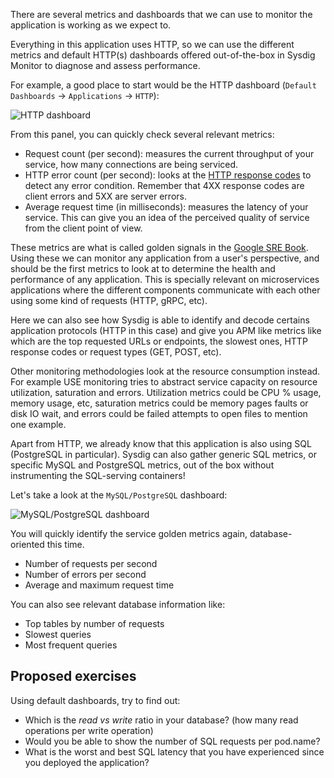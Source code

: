 There are several metrics and dashboards that we can use to monitor the application is working as we expect to.

Everything in this application uses HTTP, so we can use the different metrics and default HTTP(s) dashboards offered out-of-the-box in Sysdig Monitor to diagnose and assess performance.

For example, a good place to start would be the HTTP dashboard (`Default Dashboards` → `Applications` → `HTTP`):

![HTTP dashboard](/sysdig/courses/monitor/monitor-lab02/assets/image05.png)

From this panel, you can quickly check several relevant metrics:

- Request count (per second): measures the current throughput of your service, how many connections are being serviced.
- HTTP error count (per second): looks at the [HTTP response codes](https://en.wikipedia.org/wiki/List_of_HTTP_status_codes) to detect any error condition. Remember that 4XX response codes are client errors and 5XX are server errors.
- Average request time (in milliseconds): measures the latency of your service. This can give you an idea of the perceived quality of service from the client point of view.

These metrics are what is called golden signals in the [Google SRE Book](https://landing.google.com/sre/sre-book/chapters/monitoring-distributed-systems/). Using these we can monitor any application from a user's perspective, and should be the first metrics to look at to determine the health and performance of any application. This is specially relevant on microservices applications where the different components communicate with each other using some kind of requests (HTTP, gRPC, etc).

Here we can also see how Sysdig is able to identify and decode certains application protocols (HTTP in this case) and give you APM like metrics like which are the top requested URLs or endpoints, the slowest ones, HTTP response codes or request types (GET, POST, etc).

Other monitoring methodologies look at the resource consumption instead. For example USE monitoring tries to abstract service capacity on resource utilization, saturation and errors. Utilization metrics could be CPU % usage, memory usage, etc, saturation metrics could be memory pages faults or disk IO wait, and errors could be failed attempts to open files to mention one example.

Apart from HTTP, we already know that this application is also using SQL (PostgreSQL in particular). Sysdig can also gather generic SQL metrics, or specific MySQL and PostgreSQL metrics, out of the box without instrumenting the SQL-serving containers!

Let's take a look at the `MySQL/PostgreSQL` dashboard:

![MySQL/PostgreSQL dashboard](/sysdig/courses/monitor/monitor-lab02/assets/image06.png)

You will quickly identify the service golden metrics again, database-oriented this time.

- Number of requests per second
- Number of errors per second
- Average and maximum request time

You can also see relevant database information like:

- Top tables by number of requests
- Slowest queries
- Most frequent queries

Proposed exercises
------------------

Using default dashboards, try to find out:

- Which is the _read vs write_ ratio in your database? (how many read operations per write operation)
- Would you be able to show the number of SQL requests per pod.name?
- What is the worst and best SQL latency that you have experienced since you deployed the application?

